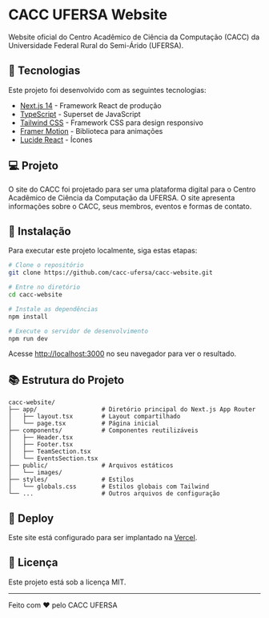# CACC UFERSA Website

Website oficial do Centro Acadêmico de Ciência da Computação (CACC) da Universidade Federal Rural do Semi-Árido (UFERSA).

## 🚀 Tecnologias

Este projeto foi desenvolvido com as seguintes tecnologias:

- [Next.js 14](https://nextjs.org/) - Framework React de produção
- [TypeScript](https://www.typescriptlang.org/) - Superset de JavaScript
- [Tailwind CSS](https://tailwindcss.com/) - Framework CSS para design responsivo
- [Framer Motion](https://www.framer.com/motion/) - Biblioteca para animações
- [Lucide React](https://lucide.dev/) - Ícones

## 💻 Projeto

O site do CACC foi projetado para ser uma plataforma digital para o Centro Acadêmico de Ciência da Computação da UFERSA. O site apresenta informações sobre o CACC, seus membros, eventos e formas de contato.

## 🔧 Instalação

Para executar este projeto localmente, siga estas etapas:

```bash
# Clone o repositório
git clone https://github.com/cacc-ufersa/cacc-website.git

# Entre no diretório
cd cacc-website

# Instale as dependências
npm install

# Execute o servidor de desenvolvimento
npm run dev
```

Acesse [http://localhost:3000](http://localhost:3000) no seu navegador para ver o resultado.

## 📚 Estrutura do Projeto

```
cacc-website/
├── app/                  # Diretório principal do Next.js App Router
│   ├── layout.tsx        # Layout compartilhado
│   └── page.tsx          # Página inicial
├── components/           # Componentes reutilizáveis
│   ├── Header.tsx
│   ├── Footer.tsx
│   ├── TeamSection.tsx
│   └── EventsSection.tsx
├── public/               # Arquivos estáticos
│   └── images/
├── styles/               # Estilos
│   └── globals.css       # Estilos globais com Tailwind
└── ...                   # Outros arquivos de configuração
```

## 🚀 Deploy

Este site está configurado para ser implantado na [Vercel](https://vercel.com).

## 📝 Licença

Este projeto está sob a licença MIT.

---

Feito com ❤️ pelo CACC UFERSA
